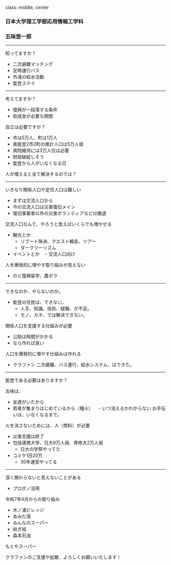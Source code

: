 class: middle, center

### 日本大学理工学部応用情報工学科
### 五味悠一郎

---

知ってますか？
- 二次避難マッチング
- 定時運行バス
- 外浦の給水活動
- 能登ステイ

---

考えてますか？
- 復興が一段落する条件
- 助成金が必要な期間

自立は必要ですか？
- 市は5万人、町は1万人
- 奥能登2市2町の推計人口は5万人弱
- 病院維持には3万人位は必要
- 財政破綻しそう
- 能登から人がいなくなる日

人が増えると全て解決するのでは？

---

いきなり関係人口や定住人口は難しい
- まずは交流人口から
- 今の交流人口は災害復旧メイン
- 復旧事業者以外の災害ボランティアなどは撤退

交流人口なんて、やろうと思えばいくらでも増やせる
- 観光とか
  - リブート珠洲、クエスト輪島、ツアー
  - ダークツーリズム
- イベントとか
　- 交流人口向け

人を爆発的に増やす取り組みが見えない
  - のと復興留学、農ボラ

---

できなのか、やらないのか。
- 能登の住民は、できない。
  - 人手、知識、技術、経験、が不足。
  - モノ、カネ、では解決できない。

関係人口を支援する仕組みが必要
- 公助は時間がかかる
- なら作れば良い

人口を爆発的に増やす仕組みは作れる
- クラファン
二次避難、バス運行、給水システム、はできた。

---

能登である必要はありますか？

五味は、
- 友達がいたから
- 若者が集まりはじめているから（種火）
　- いつ消えるかわからない
お手伝いは、いなくなるまで。

火を消さないためには、人（燃料）が必要
- 災害支援は終了
- 包括連携大学、日大9万人弱、専修大2万人弱
  - 日大の学祭やってた
- コミケ1日20万
  - 30年運営やってる

---

深く関わらないと見えないことがある
- プロボノ活用

令和7年4月からの取り組み
- 木ノ浦ビレッジ
- あみだ湯
- みんなのスーパー
- 紡ぎ組
- 森本石油

もとやスーパー

クラファンのご支援や拡散、よろしくお願いいたします！
